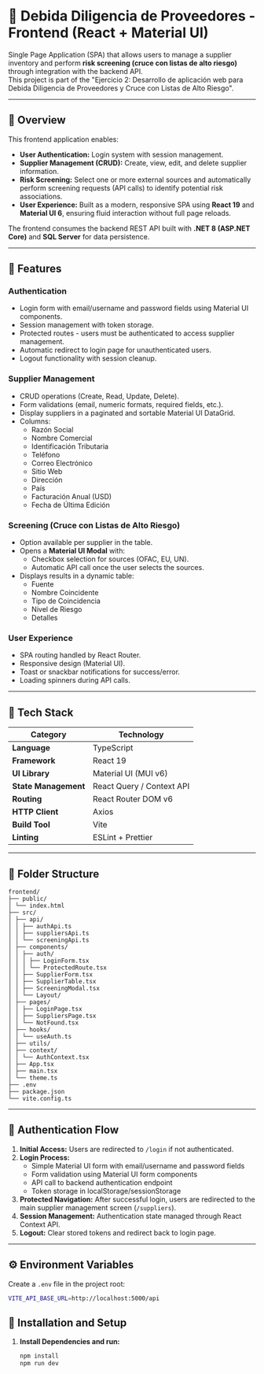 # 🧾 Debida Diligencia de Proveedores - Frontend (React + Material UI)

Single Page Application (SPA) that allows users to manage a supplier inventory and perform **risk screening (cruce con listas de alto riesgo)** through integration with the backend API.  
This project is part of the "Ejercicio 2: Desarrollo de aplicación web para Debida Diligencia de Proveedores y Cruce con Listas de Alto Riesgo".

---

## 🚀 Overview

This frontend application enables:
- **User Authentication:** Login system with session management.
- **Supplier Management (CRUD):** Create, view, edit, and delete supplier information.
- **Risk Screening:** Select one or more external sources and automatically perform screening requests (API calls) to identify potential risk associations.
- **User Experience:** Built as a modern, responsive SPA using **React 19** and **Material UI 6**, ensuring fluid interaction without full page reloads.

The frontend consumes the backend REST API built with **.NET 8 (ASP.NET Core)** and **SQL Server** for data persistence.

---

## 🧠 Features

### Authentication
- Login form with email/username and password fields using Material UI components.
- Session management with token storage.
- Protected routes - users must be authenticated to access supplier management.
- Automatic redirect to login page for unauthenticated users.
- Logout functionality with session cleanup.

### Supplier Management
- CRUD operations (Create, Read, Update, Delete).
- Form validations (email, numeric formats, required fields, etc.).
- Display suppliers in a paginated and sortable Material UI DataGrid.
- Columns:
    - Razón Social
    - Nombre Comercial
    - Identificación Tributaria
    - Teléfono
    - Correo Electrónico
    - Sitio Web
    - Dirección
    - País
    - Facturación Anual (USD)
    - Fecha de Última Edición

### Screening (Cruce con Listas de Alto Riesgo)
- Option available per supplier in the table.
- Opens a **Material UI Modal** with:
    - Checkbox selection for sources (OFAC, EU, UN).
    - Automatic API call once the user selects the sources.
- Displays results in a dynamic table:
    - Fuente
    - Nombre Coincidente
    - Tipo de Coincidencia
    - Nivel de Riesgo
    - Detalles

### User Experience
- SPA routing handled by React Router.
- Responsive design (Material UI).
- Toast or snackbar notifications for success/error.
- Loading spinners during API calls.

---

## 🧩 Tech Stack

| Category | Technology |
|-----------|-------------|
| **Language** | TypeScript |
| **Framework** | React 19 |
| **UI Library** | Material UI (MUI v6) |
| **State Management** | React Query / Context API |
| **Routing** | React Router DOM v6 |
| **HTTP Client** | Axios |
| **Build Tool** | Vite |
| **Linting** | ESLint + Prettier |

---

## 🧱 Folder Structure

```
frontend/
├── public/
│ └── index.html
├── src/
│ ├── api/
│ │ ├── authApi.ts
│ │ ├── suppliersApi.ts
│ │ └── screeningApi.ts
│ ├── components/
│ │ ├── auth/
│ │ │ ├── LoginForm.tsx
│ │ │ └── ProtectedRoute.tsx
│ │ ├── SupplierForm.tsx
│ │ ├── SupplierTable.tsx
│ │ ├── ScreeningModal.tsx
│ │ └── Layout/
│ ├── pages/
│ │ ├── LoginPage.tsx
│ │ ├── SuppliersPage.tsx
│ │ └── NotFound.tsx
│ ├── hooks/
│ │ └── useAuth.ts
│ ├── utils/
│ ├── context/
│ │ └── AuthContext.tsx
│ ├── App.tsx
│ ├── main.tsx
│ └── theme.ts
├── .env
├── package.json
└── vite.config.ts
```


---

## 🔐 Authentication Flow

1. **Initial Access:** Users are redirected to `/login` if not authenticated.
2. **Login Process:** 
   - Simple Material UI form with email/username and password fields
   - Form validation using Material UI form components
   - API call to backend authentication endpoint
   - Token storage in localStorage/sessionStorage
3. **Protected Navigation:** After successful login, users are redirected to the main supplier management screen (`/suppliers`).
4. **Session Management:** Authentication state managed through React Context API.
5. **Logout:** Clear stored tokens and redirect back to login page.

---

## ⚙️ Environment Variables

Create a `.env` file in the project root:

```bash
VITE_API_BASE_URL=http://localhost:5000/api
```

## ️🧩 Installation and Setup
1. **Install Dependencies and run:**
   ```bash
   npm install
   npm run dev

    ```